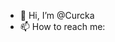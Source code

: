 - 👋 Hi, I’m @Curcka
- 📫 How to reach me: 

<!---
Curcka/Curcka is a ✨ special ✨ repository because its `README.md` (this file) appears on your GitHub profile.
You can click the Preview link to take a look at your changes.
--->
